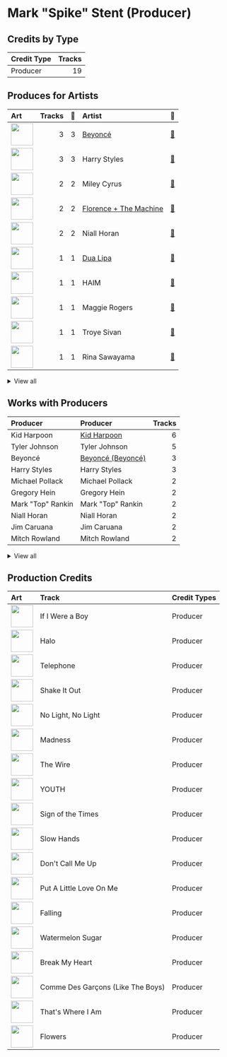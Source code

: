 # Mark "Spike" Stent (Producer)

## Credits by Type

| Credit Type | Tracks |
|:---|---:|
| Producer | 19 |

## Produces for Artists

| Art | Tracks | 💚 | Artist | 🔗 |
|:---|---:|---:|:---|:---|
| <img src="https://i.scdn.co/image/ab6761610000e5eb2b7962ada66cbea99dcb0caa" alt="" width="50" /> | 3 | 3 | [Beyoncé](../../artists/beyoncé/overview.md) | [🔗](https://open.spotify.com/artist/6vWDO969PvNqNYHIOW5v0m) |
| <img src="https://i.scdn.co/image/ab6761610000e5ebf7db7c8ede90a019c54590bb" alt="" width="50" /> | 3 | 3 | Harry Styles | [🔗](https://open.spotify.com/artist/6KImCVD70vtIoJWnq6nGn3) |
| <img src="https://i.scdn.co/image/ab6761610000e5ebb4ba86c361191d48cbeb4b32" alt="" width="50" /> | 2 | 2 | Miley Cyrus | [🔗](https://open.spotify.com/artist/5YGY8feqx7naU7z4HrwZM6) |
| <img src="https://i.scdn.co/image/ab6761610000e5ebe3c37f869b830d1cf1ec829a" alt="" width="50" /> | 2 | 2 | [Florence + The Machine](../../artists/florence_+_the_machine/overview.md) | [🔗](https://open.spotify.com/artist/1moxjboGR7GNWYIMWsRjgG) |
| <img src="https://i.scdn.co/image/ab6761610000e5ebeccc1cde8e9fdcf1c9289897" alt="" width="50" /> | 2 | 2 | Niall Horan | [🔗](https://open.spotify.com/artist/1Hsdzj7Dlq2I7tHP7501T4) |
| <img src="https://i.scdn.co/image/ab6761610000e5eb0c68f6c95232e716f0abee8d" alt="" width="50" /> | 1 | 1 | [Dua Lipa](../../artists/dua_lipa/overview.md) | [🔗](https://open.spotify.com/artist/6M2wZ9GZgrQXHCFfjv46we) |
| <img src="https://i.scdn.co/image/ab6761610000e5eba688abfbbed1037befa47232" alt="" width="50" /> | 1 | 1 | HAIM | [🔗](https://open.spotify.com/artist/4Ui2kfOqGujY81UcPrb5KE) |
| <img src="https://i.scdn.co/image/ab6761610000e5eb874c6e61680379852093994c" alt="" width="50" /> | 1 | 1 | Maggie Rogers | [🔗](https://open.spotify.com/artist/4NZvixzsSefsNiIqXn0NDe) |
| <img src="https://i.scdn.co/image/ab6761610000e5eb26e8cb3ff6fc7744b312811b" alt="" width="50" /> | 1 | 1 | Troye Sivan | [🔗](https://open.spotify.com/artist/3WGpXCj9YhhfX11TToZcXP) |
| <img src="https://i.scdn.co/image/ab6761610000e5eb8cb645e0a77bf015feda7fb9" alt="" width="50" /> | 1 | 1 | Rina Sawayama | [🔗](https://open.spotify.com/artist/2KEqzdPS7M5YwGmiuPTdr5) |


<details>
<summary>View all</summary>

| Art | Tracks | 💚 | Artist | 🔗 |
|:---|---:|---:|:---|:---|
| <img src="https://i.scdn.co/image/ab6761610000e5eb76727262a3ebe73ccb1a7958" alt="" width="50" /> | 1 | 1 | Mabel | [🔗](https://open.spotify.com/artist/1MIVXf74SZHmTIp4V4paH4) |
| <img src="https://i.scdn.co/image/ab6761610000e5ebc8d3d98a1bccbe71393dbfbf" alt="" width="50" /> | 1 | 1 | [Lady Gaga](../../artists/lady_gaga/overview.md) | [🔗](https://open.spotify.com/artist/1HY2Jd0NmPuamShAr6KMms) |
| <img src="https://i.scdn.co/image/ab6761610000e5eb0accbbe13e1aa147dd27671c" alt="" width="50" /> | 1 | 1 | Muse | [🔗](https://open.spotify.com/artist/12Chz98pHFMPJEknJQMWvI) |

</details>


## Works with Producers

| Producer | Producer | Tracks |
|:---|:---|---:|
| Kid Harpoon | [Kid Harpoon](../kid_harpoon/overview.md) | 6 |
| Tyler Johnson | Tyler Johnson | 5 |
| Beyoncé | [Beyoncé (Beyoncé)](../beyoncé_(beyoncé)/overview.md) | 3 |
| Harry Styles | Harry Styles | 3 |
| Michael Pollack | Michael Pollack | 2 |
| Gregory Hein | Gregory Hein | 2 |
| Mark "Top" Rankin | Mark "Top" Rankin | 2 |
| Niall Horan | Niall Horan | 2 |
| Jim Caruana | Jim Caruana | 2 |
| Mitch Rowland | Mitch Rowland | 2 |


<details>
<summary>View all</summary>

| Producer | Producer | Tracks |
|:---|:---|---:|
| Paul Epworth | [Paul Epworth](../paul_epworth/overview.md) | 2 |
| Bram Inscore | Bram Inscore | 2 |
| Sammy Witte | Sammy Witte | 2 |
| Miley Cyrus | Miley Cyrus | 2 |
| Florence Welch | [Florence Welch](../florence_welch/overview.md) | 2 |
| Brian Rajaratnam | Brian Rajaratnam | 2 |
| Nicole Morier | Nicole Morier | 1 |
| Michael Hutchence | Michael Hutchence | 1 |
| Andrew Watt | Andrew Watt | 1 |
| Andrew Farriss | Andrew Farriss | 1 |
| Jeff Bhasker | Jeff Bhasker | 1 |
| Lazonate Franklin | Lazonate Franklin | 1 |
| Muse | Muse | 1 |
| Bullion | Bullion | 1 |
| Julian Bunetta | Julian Bunetta | 1 |
| RuthAnne | RuthAnne | 1 |
| KAMILLE | KAMILLE | 1 |
| Isabella Summers | Isabella Summers | 1 |
| Paul Foley | Paul Foley | 1 |
| Jordan Johnson | Jordan Johnson | 1 |
| Jeremy Hatcher | Jeremy Hatcher | 1 |
| Alex Salibian | Alex Salibian | 1 |
| Alexander Izquierdo | Alexander Izquierdo | 1 |
| AfterHrs | AfterHrs | 1 |
| Jia Lih | Jia Lih | 1 |
| Troye Sivan | Troye Sivan | 1 |
| David Schiffman | David Schiffman | 1 |
| Danielle Haim | Danielle Haim | 1 |
| Maggie Rogers | Maggie Rogers | 1 |
| BC Jean | BC Jean | 1 |
| Jamie Scott | Jamie Scott | 1 |
| SLUMS | SLUMS | 1 |
| Toby Gad | Toby Gad | 1 |
| E. Kidd Bogart | E. Kidd Bogart | 1 |
| Este Haim | Este Haim | 1 |
| Allie X | Allie X | 1 |
| Steve Mac | Steve Mac | 1 |
| Mike "Handz" Donaldson | Mike "Handz" Donaldson | 1 |
| Ali Tamposi | Ali Tamposi | 1 |
| The Monsters & Strangerz | The Monsters & Strangerz | 1 |
| LaShawn Daniels | LaShawn Daniels | 1 |
| Leland | Leland | 1 |
| Ryan Tedder | [Ryan Tedder](../ryan_tedder/overview.md) | 1 |
| Nick Lobel | Nick Lobel | 1 |
| Daniel Pursey | Daniel Pursey | 1 |
| Mike Needle | Mike Needle | 1 |
| Chris Laws | Chris Laws | 1 |
| Nick Rowe | Nick Rowe | 1 |
| Paul LaMalfa | Paul LaMalfa | 1 |
| Mabel | Mabel | 1 |
| Alana Haim | Alana Haim | 1 |
| Eric Greedy | Eric Greedy | 1 |
| Stefan Johnson | Stefan Johnson | 1 |
| Tommaso Colliva | Tommaso Colliva | 1 |
| Sally Herbert | Sally Herbert | 1 |
| John Ryan | John Ryan | 1 |
| Rina Sawayama | Rina Sawayama | 1 |
| Ariel Rechtshaid | Ariel Rechtshaid | 1 |
| Ryan Nasci | Ryan Nasci | 1 |
| Rodney Jerkins | Rodney Jerkins | 1 |
| Alex Hope | Alex Hope | 1 |
| Lady Gaga | [Lady Gaga](../lady_gaga/overview.md) | 1 |
| Dua Lipa | Dua Lipa | 1 |
| Adrian Bushby | Adrian Bushby | 1 |
| Tobias Jesso Jr. | Tobias Jesso Jr. | 1 |
| Dave Emery | Dave Emery | 1 |
| Matt Bellamy | Matt Bellamy | 1 |
| Hisashi Mizoguchi | Hisashi Mizoguchi | 1 |
| Daniel Bryer | Daniel Bryer | 1 |

</details>


## Production Credits

| Art | Track | Credit Types |
|:---|:---|:---|
| <img src="https://i.scdn.co/image/ab67616d0000b273e13de7b8662b085b0885ffef" alt="" width="50" /> | If I Were a Boy | Producer |
| <img src="https://i.scdn.co/image/ab67616d0000b273e13de7b8662b085b0885ffef" alt="" width="50" /> | Halo | Producer |
| <img src="https://i.scdn.co/image/ab67616d0000b2735c9890c0456a3719eeecd8aa" alt="" width="50" /> | Telephone | Producer |
| <img src="https://i.scdn.co/image/ab67616d0000b273527d94ecf554774fc313bf48" alt="" width="50" /> | Shake It Out | Producer |
| <img src="https://i.scdn.co/image/ab67616d0000b273527d94ecf554774fc313bf48" alt="" width="50" /> | No Light, No Light | Producer |
| <img src="https://i.scdn.co/image/ab67616d0000b273fc192c54d1823a04ffb6c8c9" alt="" width="50" /> | Madness | Producer |
| <img src="https://i.scdn.co/image/ab67616d0000b2732fa478d357cac0fd0407643f" alt="" width="50" /> | The Wire | Producer |
| <img src="https://i.scdn.co/image/ab67616d0000b2731a104e8630a97b573201f655" alt="" width="50" /> | YOUTH | Producer |
| <img src="https://i.scdn.co/image/ab67616d0000b2736c619c39c853f8b1d67b7859" alt="" width="50" /> | Sign of the Times | Producer |
| <img src="https://i.scdn.co/image/ab67616d0000b2735bac234d5511248b248caf36" alt="" width="50" /> | Slow Hands | Producer |
| <img src="https://i.scdn.co/image/ab67616d0000b273fb4278cf3d557dc89ca80ad5" alt="" width="50" /> | Don't Call Me Up | Producer |
| <img src="https://i.scdn.co/image/ab67616d0000b2731bd04431e42ed2105ea3534a" alt="" width="50" /> | Put A Little Love On Me | Producer |
| <img src="https://i.scdn.co/image/ab67616d0000b27377fdcfda6535601aff081b6a" alt="" width="50" /> | Falling | Producer |
| <img src="https://i.scdn.co/image/ab67616d0000b27377fdcfda6535601aff081b6a" alt="" width="50" /> | Watermelon Sugar | Producer |
| <img src="https://i.scdn.co/image/ab67616d0000b2732172b607853fa89cefa2beb4" alt="" width="50" /> | Break My Heart | Producer |
| <img src="https://i.scdn.co/image/ab67616d0000b2735b131d745dafd8666254fe96" alt="" width="50" /> | Comme Des Garçons (Like The Boys) | Producer |
| <img src="https://i.scdn.co/image/ab67616d0000b2730fdfb62956211c999c39a5a3" alt="" width="50" /> | That's Where I Am | Producer |
| <img src="https://i.scdn.co/image/ab67616d0000b273f429549123dbe8552764ba1d" alt="" width="50" /> | Flowers | Producer |